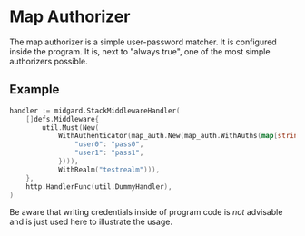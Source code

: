 Map Authorizer
==============

The map authorizer is a simple user-password matcher. It is configured inside
the program. It is, next to "always true", one of the most simple authorizers
possible.

Example
-------

```go
handler := midgard.StackMiddlewareHandler(
	[]defs.Middleware{
		util.Must(New(
			WithAuthenticator(map_auth.New(map_auth.WithAuths(map[string]string{
                "user0": "pass0",
                "user1": "pass1",
            }))),
			WithRealm("testrealm"))),
	},
	http.HandlerFunc(util.DummyHandler),
)
```

Be aware that writing credentials inside of program code is _not_ advisable and
is just used here to illustrate the usage.